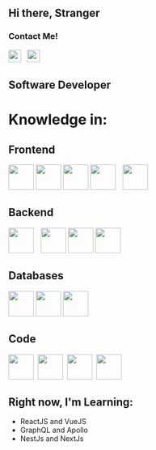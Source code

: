 ## Hi there, Stranger
### Contact Me!
<a href="https://www.linkedin.com/in/david-alberto-rosario-llaugel-60a53b1a1/"><img src="https://alianzaong.org.do/wp-content/uploads/2011/06/LinkedIn-Logo-500x500.png" width="25"></a>&nbsp;&nbsp;
<a href="mailto:darosario3d@gmail.com"><img src="https://logodownload.org/wp-content/uploads/2018/03/gmail-logo-16.png" height="25"></a>

## Software Developer 

# Knowledge in: 
## Frontend
<img src="https://upload.wikimedia.org/wikipedia/commons/thumb/c/cf/Angular_full_color_logo.svg/1200px-Angular_full_color_logo.svg.png" height="50"> <img src="https://upload.wikimedia.org/wikipedia/commons/thumb/a/a7/React-icon.svg/1200px-React-icon.svg.png" height="50"> <img src="https://pbs.twimg.com/profile_images/532662364613525504/GN559Lfb_400x400.png" height="50"> <img src="https://upload.wikimedia.org/wikipedia/commons/thumb/b/b2/Bootstrap_logo.svg/1200px-Bootstrap_logo.svg.png" height="50"> <img src="https://tech.tribalyte.eu/wp-content/uploads/2018/05/ionic.png" height="50" style="margin-left:10px">



## Backend

<img src="https://blog.tech-fellow.net/content/images/size/w600/2018/01/aspnetcore.jpg" height="50" style="margin-right:10px">   <img src="https://d2eip9sf3oo6c2.cloudfront.net/tags/images/000/000/256/full/nodejslogo.png" height="50"> <img src="https://camo.githubusercontent.com/568a6975cab79b6080552993ecaca802e530c086eb10344787a721962790d74b/68747470733a2f2f7265732e636c6f7564696e6172792e636f6d2f6672616e6369733934632f696d6167652f75706c6f61642f76313536333333363430312f6c6f676f2d61737365742e737667" height="50"> <img src="https://uploads.sitepoint.com/wp-content/uploads/2015/02/1423519219laravel-l-slant.png" height="50"> 

## Databases
<img src="https://b.marfeelcache.com/statics/i/ps/www.muylinux.com/wp-content/uploads/2019/01/mongodb.png?width=1200&enable=upscale" height="50"> <img src="https://firebase.google.com/images/brand-guidelines/logo-logomark.png?hl=es-419" height="50">  <img src="https://images-na.ssl-images-amazon.com/images/I/41QodfboFdL.png" height="50">

## Code
<img src="https://upload.wikimedia.org/wikipedia/commons/thumb/0/0d/C_Sharp_wordmark.svg/1200px-C_Sharp_wordmark.svg.png" height="50">&nbsp;&nbsp;<img src="https://www.muylinux.com/wp-content/uploads/2020/03/java.png" height="50">&nbsp;&nbsp;<img src="https://upload.wikimedia.org/wikipedia/commons/thumb/c/c3/Python-logo-notext.svg/1200px-Python-logo-notext.svg.png" height="50">&nbsp;&nbsp;<img src="https://upload.wikimedia.org/wikipedia/commons/thumb/9/99/Unofficial_JavaScript_logo_2.svg/1200px-Unofficial_JavaScript_logo_2.svg.png" height="50">



## Right now, I'm Learning:
* ReactJS and VueJS
* GraphQL and Apollo
* NestJs and NextJs



